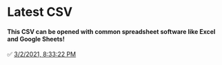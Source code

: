 # Latest CSV
#### This CSV can be opened with common spreadsheet software like Excel and Google Sheets!
✅ [3/2/2021, 8:33:22 PM](https://storage.googleapis.com/ptdp-staging.appspot.com/exports/company_facilities_1614735201106.csv)